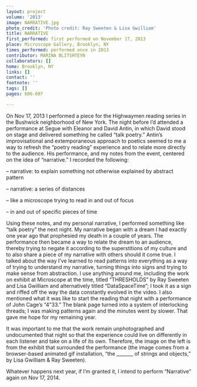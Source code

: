 ```yaml
---
layout: project
volume: '2013'
image: NARRATIVE.jpg
photo_credit: 'Photo credit: Ray Sweeten & Lisa Gwilliam'
title: NARRATIVE
first_performed: first performed on November 17, 2013
place: Microscope Gallery, Brooklyn, NY
times_performed: performed once in 2013
contributor: MARINA BLITSHTEYN
collaborators: []
home: Brooklyn, NY
links: []
contact: ''
footnote: ''
tags: []
pages: 606-607

---
```


On Nov 17, 2013 I performed a piece for the Highwaymen reading series in the Bushwick neighborhood of New York. The night before I’d attended a performance at Segue with Eleanor and David Antin, in which David stood on stage and delivered something he called “talk poetry.” Antin’s improvisational and extemporaneous approach to poetics seemed to me a way to refresh the “poetry reading” experience and to relate more directly to the audience. His performance, and my notes from the event, centered on the idea of “narrative.” I recorded the following:

– narrative: to explain something not otherwise explained by abstract pattern

– narrative: a series of distances

– like a microscope trying to read in and out of focus

– in and out of specific pieces of time

Using these notes, and my personal narrative, I performed something like “talk poetry” the next night. My narrative began with a dream I had exactly one year ago that prophesied my death in a couple of years. The performance then became a way to relate the dream to an audience, thereby trying to negate it according to the superstitions of my culture and to also share a piece of my narrative with others should it come true. I talked about the way I’ve learned to read patterns into everything as a way of trying to understand my narrative, turning things into signs and trying to make sense from abstraction. I use anything around me, including the work on exhibit at Microscope at the time, titled “THRESHOLDS” by Ray Sweeten and Lisa Gwilliam and alternatively titled “DataSpaceTime”; I took it as a sign and riffed off the way the data constantly evolved in the video. I also mentioned what it was like to start the reading that night with a performance of John Cage’s “4”33.” The blank page turned into a system of interlocking threads; I was making patterns again and the minutes went by slower. That gave me hope for my remaining year.

It was important to me that the work remain unphotographed and undocumented that night so that the experience could live on differently in each listener and take on a life of its own. Therefore, the image on the left is from the exhibit that surrounded the performance (the image comes from a browser-based animated gif installation, “the _______ of strings and objects,” by Lisa Gwilliam & Ray Sweeten).

Whatever happens next year, if I’m granted it, I intend to perform “Narrative” again on Nov 17, 2014.
